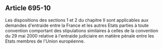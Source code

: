 Article 695-10
----
Les dispositions des sections 1 et 2 du chapitre II sont applicables aux
demandes d'entraide entre la France et les autres Etats parties à toute
convention comportant des stipulations similaires à celles de la convention du
29 mai 2000 relative à l'entraide judiciaire en matière pénale entre les Etats
membres de l'Union européenne.
